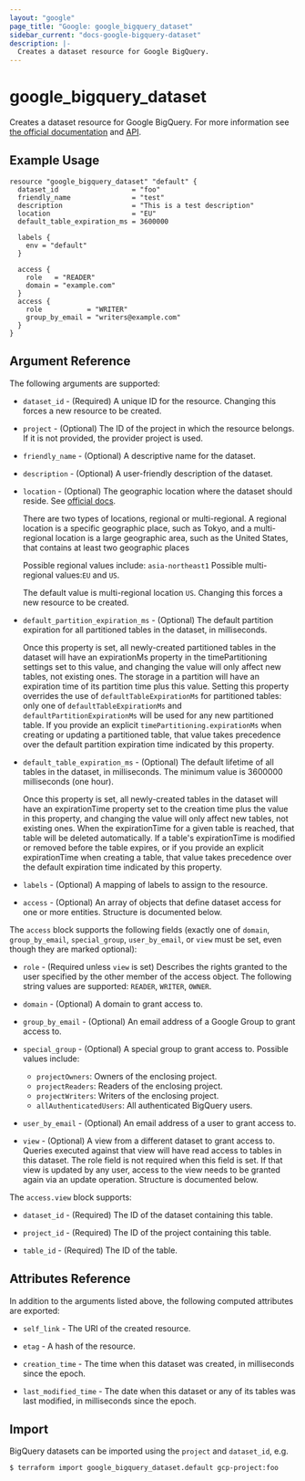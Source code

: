 ```yaml
---
layout: "google"
page_title: "Google: google_bigquery_dataset"
sidebar_current: "docs-google-bigquery-dataset"
description: |-
  Creates a dataset resource for Google BigQuery.
---
```


# google_bigquery_dataset

Creates a dataset resource for Google BigQuery. For more information see
[the official documentation](https://cloud.google.com/bigquery/docs/) and
[API](https://cloud.google.com/bigquery/docs/reference/rest/v2/datasets).


## Example Usage

```hcl
resource "google_bigquery_dataset" "default" {
  dataset_id                  = "foo"
  friendly_name               = "test"
  description                 = "This is a test description"
  location                    = "EU"
  default_table_expiration_ms = 3600000

  labels {
    env = "default"
  }

  access {
    role   = "READER"
    domain = "example.com"
  }
  access {
    role           = "WRITER"
    group_by_email = "writers@example.com"
  }
}
```

## Argument Reference

The following arguments are supported:

* `dataset_id` - (Required) A unique ID for the resource.
    Changing this forces a new resource to be created.

* `project` - (Optional) The ID of the project in which the resource belongs. If it
    is not provided, the provider project is used.

* `friendly_name` - (Optional) A descriptive name for the dataset.

* `description` - (Optional) A user-friendly description of the dataset.

* `location` - (Optional) The geographic location where the dataset should reside.
    See [official docs](https://cloud.google.com/bigquery/docs/dataset-locations).

    There are two types of locations, regional or multi-regional.
    A regional location is a specific geographic place, such as Tokyo, and a
    multi-regional location is a large geographic area, such as the United States,
    that contains at least two geographic places

    Possible regional values include: `asia-northeast1`
    Possible multi-regional values:`EU` and `US`.

    The default value is multi-regional location `US`.
    Changing this forces a new resource to be created.

* `default_partition_expiration_ms` - (Optional) The default partition expiration
    for all partitioned tables in the dataset, in milliseconds.

    Once this property is set, all newly-created partitioned tables in the dataset
    will have an expirationMs property in the timePartitioning settings set to this
    value, and changing the value will only affect new tables, not existing ones.
    The storage in a partition will have an expiration time of its partition time
    plus this value. Setting this property overrides the use of
    `defaultTableExpirationMs` for partitioned tables: only one of
    `defaultTableExpirationMs` and `defaultPartitionExpirationMs` will be used for
    any new partitioned table. If you provide an explicit
    `timePartitioning.expirationMs` when creating or updating a partitioned table,
    that value takes precedence over the default partition expiration time
    indicated by this property.

* `default_table_expiration_ms` - (Optional) The default lifetime of all
    tables in the dataset, in milliseconds. The minimum value is 3600000
    milliseconds (one hour).

    Once this property is set, all newly-created
    tables in the dataset will have an expirationTime property set to the
    creation time plus the value in this property, and changing the value
    will only affect new tables, not existing ones. When the
    expirationTime for a given table is reached, that table will be
    deleted automatically. If a table's expirationTime is modified or
    removed before the table expires, or if you provide an explicit
    expirationTime when creating a table, that value takes precedence
    over the default expiration time indicated by this property.

* `labels` - (Optional) A mapping of labels to assign to the resource.

* `access` - (Optional) An array of objects that define dataset access for
    one or more entities. Structure is documented below.

The `access` block supports the following fields (exactly one of `domain`,
`group_by_email`, `special_group`, `user_by_email`, or `view` must be set,
even though they are marked optional):
* `role` - (Required unless `view` is set) Describes the rights granted to
    the user specified by the other member of the access object. The following
    string values are supported: `READER`, `WRITER`, `OWNER`.

* `domain` - (Optional) A domain to grant access to.

* `group_by_email` - (Optional) An email address of a Google Group to grant
    access to.

* `special_group` - (Optional) A special group to grant access to.
  Possible values include:
  * `projectOwners`: Owners of the enclosing project.
  * `projectReaders`: Readers of the enclosing project.
  * `projectWriters`: Writers of the enclosing project.
  * `allAuthenticatedUsers`: All authenticated BigQuery users.

* `user_by_email` - (Optional) An email address of a user to grant access to.

* `view` - (Optional) A view from a different dataset to grant access to.
    Queries executed against that view will have read access to tables in this
    dataset. The role field is not required when this field is set. If that
    view is updated by any user, access to the view needs to be granted again
    via an update operation. Structure is documented below.

The `access.view` block supports:
* `dataset_id` - (Required) The ID of the dataset containing this table.

* `project_id` - (Required) The ID of the project containing this table.

* `table_id` - (Required) The ID of the table.

## Attributes Reference

In addition to the arguments listed above, the following computed attributes are
exported:

* `self_link` - The URI of the created resource.

* `etag` - A hash of the resource.

* `creation_time` - The time when this dataset was created, in milliseconds since the epoch.

* `last_modified_time` -  The date when this dataset or any of its tables was last modified,
  in milliseconds since the epoch.

## Import

BigQuery datasets can be imported using the `project` and `dataset_id`, e.g.

```
$ terraform import google_bigquery_dataset.default gcp-project:foo
```
